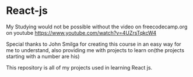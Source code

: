 # React-js
My Studying would not be possible without the video on freecodecamp.org on youtube
https://www.youtube.com/watch?v=4UZrsTqkcW4

Special thanks to John Smilga for creating this course in an easy way for me to understand, also providing me with projects to learn on(the projects starting with a number are his)

This repository is all of my projects used in learning React js.
